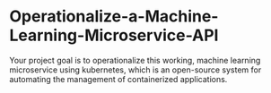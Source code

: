 # Operationalize-a-Machine-Learning-Microservice-API
Your project goal is to operationalize this working, machine learning microservice using kubernetes, which is an open-source system for automating the management of containerized applications. 

